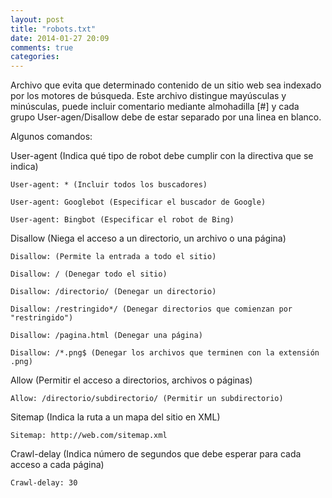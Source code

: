 ```yaml
---
layout: post
title: "robots.txt"
date: 2014-01-27 20:09
comments: true
categories: 
---
```

Archivo que evita que determinado contenido de un sitio web sea indexado por los motores de búsqueda. Este archivo distingue mayúsculas y minúsculas, puede incluir comentario mediante almohadilla [#] y cada grupo User-agen/Disallow debe de estar separado por una linea en blanco.

Algunos comandos:

User-agent (Indica qué tipo de robot debe cumplir con la directiva que se indica)

	User-agent: * (Incluir todos los buscadores)

	User-agent: Googlebot (Especificar el buscador de Google)

	User-agent: Bingbot (Especificar el robot de Bing)

Disallow  (Niega el acceso a un directorio, un archivo o una página)

	Disallow: (Permite la entrada a todo el sitio)

	Disallow: / (Denegar todo el sitio)

	Disallow: /directorio/ (Denegar un directorio)

	Disallow: /restringido*/ (Denegar directorios que comienzan por "restringido")

	Disallow: /pagina.html (Denegar una página)

	Disallow: /*.png$ (Denegar los archivos que terminen con la extensión .png)

Allow (Permitir el acceso a directorios, archivos o páginas)

	Allow: /directorio/subdirectorio/ (Permitir un subdirectorio)

Sitemap (Indica la ruta a un mapa del sitio en XML)

	Sitemap: http://web.com/sitemap.xml

Crawl-delay (Indica número de segundos que debe esperar para cada acceso a cada página)

	Crawl-delay: 30

